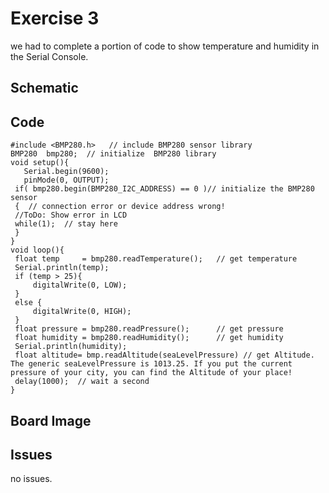 

# Exercise 3
we had to complete a portion of code to show temperature and humidity in the Serial Console.

## Schematic 

## Code
 ```#include<Wire.h>
#include <BMP280.h>   // include BMP280 sensor library
BMP280  bmp280;  // initialize  BMP280 library
void setup(){
    Serial.begin(9600);
    pinMode(0, OUTPUT);
  if( bmp280.begin(BMP280_I2C_ADDRESS) == 0 )// initialize the BMP280 sensor
  {  // connection error or device address wrong!
  //ToDo: Show error in LCD
  while(1);  // stay here
  }
}
void loop(){
  float temp     = bmp280.readTemperature();   // get temperature
  Serial.println(temp);
  if (temp > 25){
      digitalWrite(0, LOW);
  }
  else {
      digitalWrite(0, HIGH);
  }
  float pressure = bmp280.readPressure();      // get pressure
  float humidity = bmp280.readHumidity();      // get humidity
  Serial.println(humidity);
  float altitude= bmp.readAltitude(seaLevelPressure) // get Altitude. The generic seaLevelPressure is 1013.25. If you put the current pressure of your city, you can find the Altitude of your place!
  delay(1000);  // wait a second
}
```
  
## Board Image

## Issues
no issues.
